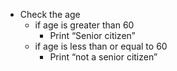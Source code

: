 * Check the age
  * if age is greater than 60
    * Print “Senior citizen”
  * if age is less than or equal to 60 
    * Print “not a senior citizen”

